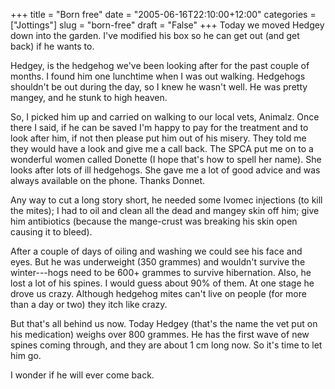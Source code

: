 +++
title = "Born free"
date = "2005-06-16T22:10:00+12:00"
categories = ["Jottings"]
slug = "born-free"
draft = "False"
+++
Today we moved Hedgey down into the garden. I've modified his box so he can get
out (and get back) if he wants to.

Hedgey, is the hedgehog we've been looking after for the past couple of months.
I found him one lunchtime when I was out walking.  Hedgehogs shouldn't be out
during the day, so I knew he wasn't well.  He was pretty mangey, and he stunk
to high heaven.

So, I picked him up and carried on walking to our local vets, Animalz. Once
there I said, if he can be saved I'm happy to pay for the treatment and to look
after him, if not then please put him out of his misery.  They told me they
would have a look and give me a call back.  The SPCA put me on to a wonderful
women called Donette (I hope that's how to spell her name). She looks after
lots of ill hedgehogs. She gave me a lot of good advice and was always
available on the phone. Thanks Donnet.

Any way to cut a long story short, he needed some Ivomec injections (to kill
the mites); I had to oil and clean all the dead and mangey skin off him; give
him antibiotics (because the mange-crust was breaking his skin open causing it
to bleed).

After a couple of days of oiling and washing we could see his face and eyes.
But he was underweight (350 grammes) and wouldn't survive the winter---hogs
need to be 600+ grammes to survive hibernation.  Also, he lost a lot of his
spines. I would guess about 90% of them.  At one stage he drove us crazy.
Although hedgehog mites can't live on people (for more than a day or two) they
itch like crazy.

But that's all behind us now. Today Hedgey (that's the name the vet put on his
medication) weighs over 800 grammes. He has the first wave of new spines coming
through, and they are about 1 cm long now. So it's time to let him go.

I wonder if he will ever come back.

